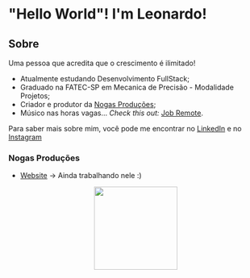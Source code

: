 # "Hello World"! I'm Leonardo!

## Sobre
Uma pessoa que acredita que o crescimento é ilimitado!

- Atualmente estudando Desenvolvimento FullStack;
- Graduado na FATEC-SP em Mecanica de Precisão - Modalidade Projetos;
- Criador e produtor da [Nogas Produções](https://www.instagram.com/nogas_producoes/?hl=pt-br);
- Músico nas horas vagas... *Check this out:* [Job Remote](https://www.instagram.com/jobremoteoficial/?hl=pt-br).

Para saber mais sobre mim, você pode me encontrar no [LinkedIn](https://www.linkedin.com/in/leonardo-nogueira-souza-761976b0/) e no [Instagram](https://www.instagram.com/nogas_leonardo/?hl=pt-br)

### Nogas Produções
- [Website](https://nogasproducoes.com.br/) -> Ainda trabalhando nele :)

<p align="center">
  <a href="https://github.com/anuraghazra/github-readme-stats">
    <img
      align="center"
      height="165"
      src="https://github-readme-stats.vercel.app/api?username=jobremote&count_private=true&show_icons=true&custom_title=Github%20Status&hide=issues&theme=radical"
    />
  </a>
</p>




